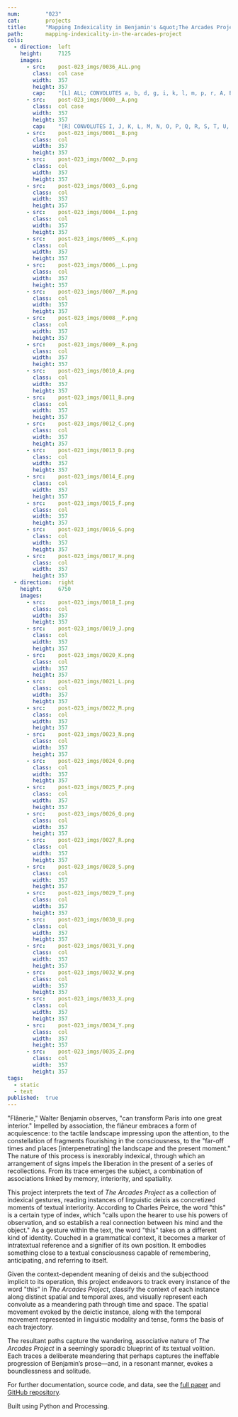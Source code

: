 ```yaml
---
num:        "023"
cat:        projects
title:      "Mapping Indexicality in Benjamin's &quot;The Arcades Project&quot;"
path:       mapping-indexicality-in-the-arcades-project
cols:
  - direction:  left
    height:     7125
    images:
      - src:    post-023_imgs/0036_ALL.png
        class:  col case
        width:  357
        height: 357
        cap:    "[L] ALL; CONVOLUTES a, b, d, g, i, k, l, m, p, r, A, B, C, D, E, F, G, H"
      - src:    post-023_imgs/0000__A.png
        class:  col case
        width:  357
        height: 357
        cap:    "[R] CONVOLUTES I, J, K, L, M, N, O, P, Q, R, S, T, U, V, W, X, Y, Z"
      - src:    post-023_imgs/0001__B.png
        class:  col
        width:  357
        height: 357
      - src:    post-023_imgs/0002__D.png
        class:  col
        width:  357
        height: 357
      - src:    post-023_imgs/0003__G.png
        class:  col
        width:  357
        height: 357
      - src:    post-023_imgs/0004__I.png
        class:  col
        width:  357
        height: 357
      - src:    post-023_imgs/0005__K.png
        class:  col
        width:  357
        height: 357
      - src:    post-023_imgs/0006__L.png
        class:  col
        width:  357
        height: 357
      - src:    post-023_imgs/0007__M.png
        class:  col
        width:  357
        height: 357
      - src:    post-023_imgs/0008__P.png
        class:  col
        width:  357
        height: 357
      - src:    post-023_imgs/0009__R.png
        class:  col
        width:  357
        height: 357
      - src:    post-023_imgs/0010_A.png
        class:  col
        width:  357
        height: 357
      - src:    post-023_imgs/0011_B.png
        class:  col
        width:  357
        height: 357
      - src:    post-023_imgs/0012_C.png
        class:  col
        width:  357
        height: 357
      - src:    post-023_imgs/0013_D.png
        class:  col
        width:  357
        height: 357
      - src:    post-023_imgs/0014_E.png
        class:  col
        width:  357
        height: 357
      - src:    post-023_imgs/0015_F.png
        class:  col
        width:  357
        height: 357
      - src:    post-023_imgs/0016_G.png
        class:  col
        width:  357
        height: 357
      - src:    post-023_imgs/0017_H.png
        class:  col
        width:  357
        height: 357
  - direction:  right
    height:     6750
    images:
      - src:    post-023_imgs/0018_I.png
        class:  col
        width:  357
        height: 357
      - src:    post-023_imgs/0019_J.png
        class:  col
        width:  357
        height: 357
      - src:    post-023_imgs/0020_K.png
        class:  col
        width:  357
        height: 357
      - src:    post-023_imgs/0021_L.png
        class:  col
        width:  357
        height: 357
      - src:    post-023_imgs/0022_M.png
        class:  col
        width:  357
        height: 357
      - src:    post-023_imgs/0023_N.png
        class:  col
        width:  357
        height: 357
      - src:    post-023_imgs/0024_O.png
        class:  col
        width:  357
        height: 357
      - src:    post-023_imgs/0025_P.png
        class:  col
        width:  357
        height: 357
      - src:    post-023_imgs/0026_Q.png
        class:  col
        width:  357
        height: 357
      - src:    post-023_imgs/0027_R.png
        class:  col
        width:  357
        height: 357
      - src:    post-023_imgs/0028_S.png
        class:  col
        width:  357
        height: 357
      - src:    post-023_imgs/0029_T.png
        class:  col
        width:  357
        height: 357
      - src:    post-023_imgs/0030_U.png
        class:  col
        width:  357
        height: 357
      - src:    post-023_imgs/0031_V.png
        class:  col
        width:  357
        height: 357
      - src:    post-023_imgs/0032_W.png
        class:  col
        width:  357
        height: 357
      - src:    post-023_imgs/0033_X.png
        class:  col
        width:  357
        height: 357
      - src:    post-023_imgs/0034_Y.png
        class:  col
        width:  357
        height: 357
      - src:    post-023_imgs/0035_Z.png
        class:  col
        width:  357
        height: 357
tags:
  - static
  - text
published:  true
---
```

"Flânerie," Walter Benjamin observes, "can transform Paris into one great interior." Impelled by association, the flâneur embraces a form of acquiescence: to the tactile landscape impressing upon the attention, to the constellation of fragments flourishing in the consciousness, to the "far-off times and places [interpenetrating] the landscape and the present moment." The nature of this process is inexorably indexical, through which an arrangement of signs impels the liberation in the present of a series of recollections. From its trace emerges the subject, a combination of associations linked by memory, interiority, and spatiality.

This project interprets the text of _The Arcades Project_ as a collection of indexical gestures, reading instances of linguistic deixis as concretized moments of textual interiority. According to Charles Peirce, the word "this" is a certain type of index, which "calls upon the hearer to use his powers of observation, and so establish a real connection between his mind and the object." As a gesture within the text, the word "this" takes on a different kind of identity. Couched in a grammatical context, it becomes a marker of intratextual reference and a signifier of its own position. It embodies something close to a textual consciousness capable of remembering, anticipating, and referring to itself. 

Given the context-dependent meaning of deixis and the subjecthood implicit to its operation, this project endeavors to track every instance of the word "this" in _The Arcades Project_, classify the context of each instance along distinct spatial and temporal axes, and visually represent each convolute as a meandering path through time and space. The spatial movement evoked by the deictic instance, along with the temporal movement represented in linguistic modality and tense, forms the basis of each trajectory.

The resultant paths capture the wandering, associative nature of _The Arcades Project_ in a seemingly sporadic blueprint of its textual volition. Each traces a deliberate meandering that perhaps captures the ineffable progression of Benjamin’s prose&mdash;and, in a resonant manner, evokes a boundlessness and solitude.

For further documentation, source code, and data, see the [full paper](../images/post-023_imgs/Y2015004_PAPER.pdf) and [GitHub repository](https://github.com/emilyfuhrman/Y2015004).

Built using Python and Processing. 
